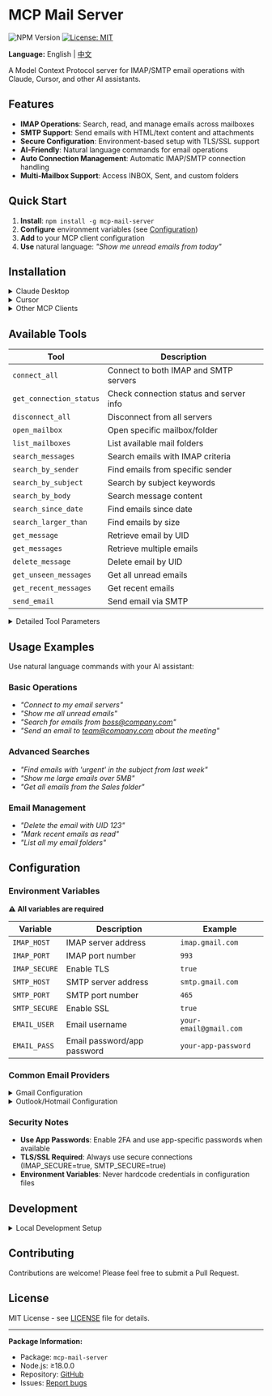 # MCP Mail Server

![NPM Version](https://img.shields.io/npm/v/mcp-mail-server)
[![License: MIT](https://img.shields.io/badge/License-MIT-yellow.svg)](https://opensource.org/licenses/MIT)

**Language:** English | [中文](README-zh.md)

A Model Context Protocol server for IMAP/SMTP email operations with Claude, Cursor, and other AI assistants.

## Features

- **IMAP Operations**: Search, read, and manage emails across mailboxes
- **SMTP Support**: Send emails with HTML/text content and attachments  
- **Secure Configuration**: Environment-based setup with TLS/SSL support
- **AI-Friendly**: Natural language commands for email operations
- **Auto Connection Management**: Automatic IMAP/SMTP connection handling
- **Multi-Mailbox Support**: Access INBOX, Sent, and custom folders

## Quick Start

1. **Install**: `npm install -g mcp-mail-server`
2. **Configure** environment variables (see [Configuration](#configuration))
3. **Add** to your MCP client configuration
4. **Use** natural language: *"Show me unread emails from today"*

## Installation

<details>
<summary>Claude Desktop</summary>

Add to your `claude_desktop_config.json`:

```json
{
  "mcpServers": {
    "mcp-mail-server": {
      "command": "npx",
      "args": ["mcp-mail-server"],
      "env": {
        "IMAP_HOST": "your-imap-server.com",
        "IMAP_PORT": "993",
        "IMAP_SECURE": "true",
        "SMTP_HOST": "your-smtp-server.com",
        "SMTP_PORT": "465",
        "SMTP_SECURE": "true",
        "EMAIL_USER": "your-email@domain.com",
        "EMAIL_PASS": "your-password"
      }
    }
  }
}
```

</details>

<details>
<summary>Cursor</summary>

Add to your Cursor MCP settings:

```json
{
  "mcpServers": {
    "mcp-mail-server": {
      "command": "npx",
      "args": ["mcp-mail-server"],
      "env": {
        "IMAP_HOST": "your-imap-server.com",
        "IMAP_PORT": "993",
        "IMAP_SECURE": "true",
        "SMTP_HOST": "your-smtp-server.com",
        "SMTP_PORT": "465",
        "SMTP_SECURE": "true",
        "EMAIL_USER": "your-email@domain.com",
        "EMAIL_PASS": "your-password"
      }
    }
  }
}
```

</details>

<details>
<summary>Other MCP Clients</summary>

For global installation:

```bash
npm install -g mcp-mail-server
```

Then configure with:

```json
{
  "mcpServers": {
    "mcp-mail-server": {
      "command": "mcp-mail-server"
    }
  }
}
```

</details>

## Available Tools

| Tool | Description |
|------|-------------|
| `connect_all` | Connect to both IMAP and SMTP servers |
| `get_connection_status` | Check connection status and server info |
| `disconnect_all` | Disconnect from all servers |
| `open_mailbox` | Open specific mailbox/folder |
| `list_mailboxes` | List available mail folders |
| `search_messages` | Search emails with IMAP criteria |
| `search_by_sender` | Find emails from specific sender |
| `search_by_subject` | Search by subject keywords |
| `search_by_body` | Search message content |
| `search_since_date` | Find emails since date |
| `search_larger_than` | Find emails by size |
| `get_message` | Retrieve email by UID |
| `get_messages` | Retrieve multiple emails |
| `delete_message` | Delete email by UID |
| `get_unseen_messages` | Get all unread emails |
| `get_recent_messages` | Get recent emails |
| `send_email` | Send email via SMTP |

<details>
<summary>Detailed Tool Parameters</summary>

### Connection Management
- **connect_all**: No parameters required
- **get_connection_status**: No parameters required  
- **disconnect_all**: No parameters required

### Mailbox Operations  
- **open_mailbox**: `mailboxName` (string, default: "INBOX"), `readOnly` (boolean)
- **list_mailboxes**: No parameters required

### Search Operations
- **search_messages**: `criteria` (array, IMAP search criteria)
- **search_by_sender**: `sender` (string, email address)
- **search_by_subject**: `subject` (string, keywords)
- **search_by_body**: `text` (string, search text)
- **search_since_date**: `date` (string, date format)
- **search_larger_than**: `size` (number, bytes)

### Message Operations
- **get_message**: `uid` (number), `markSeen` (boolean, optional)
- **get_messages**: `uids` (array), `markSeen` (boolean, optional)
- **delete_message**: `uid` (number)

### Email Sending
- **send_email**: `to` (string), `subject` (string), `text` (string, optional), `html` (string, optional), `cc` (string, optional), `bcc` (string, optional)

</details>


## Usage Examples

Use natural language commands with your AI assistant:

### Basic Operations
- *"Connect to my email servers"*
- *"Show me all unread emails"*  
- *"Search for emails from boss@company.com"*
- *"Send an email to team@company.com about the meeting"*

### Advanced Searches
- *"Find emails with 'urgent' in the subject from last week"*
- *"Show me large emails over 5MB"*
- *"Get all emails from the Sales folder"*

### Email Management  
- *"Delete the email with UID 123"*
- *"Mark recent emails as read"*
- *"List all my email folders"*

## Configuration

### Environment Variables

**⚠️ All variables are required**

| Variable | Description | Example |
|----------|-------------|---------|
| `IMAP_HOST` | IMAP server address | `imap.gmail.com` |
| `IMAP_PORT` | IMAP port number | `993` |
| `IMAP_SECURE` | Enable TLS | `true` |
| `SMTP_HOST` | SMTP server address | `smtp.gmail.com` |
| `SMTP_PORT` | SMTP port number | `465` |
| `SMTP_SECURE` | Enable SSL | `true` |
| `EMAIL_USER` | Email username | `your-email@gmail.com` |
| `EMAIL_PASS` | Email password/app password | `your-app-password` |

### Common Email Providers

<details>
<summary>Gmail Configuration</summary>

```bash
IMAP_HOST=imap.gmail.com
IMAP_PORT=993
IMAP_SECURE=true
SMTP_HOST=smtp.gmail.com
SMTP_PORT=465
SMTP_SECURE=true
EMAIL_USER=your-email@gmail.com
EMAIL_PASS=your-app-password
```

**Note**: Use [App Passwords](https://support.google.com/accounts/answer/185833) instead of your regular password.

</details>

<details>
<summary>Outlook/Hotmail Configuration</summary>

```bash
IMAP_HOST=outlook.office365.com
IMAP_PORT=993
IMAP_SECURE=true
SMTP_HOST=smtp.office365.com
SMTP_PORT=587
SMTP_SECURE=true
EMAIL_USER=your-email@outlook.com
EMAIL_PASS=your-password
```

</details>

### Security Notes

- **Use App Passwords**: Enable 2FA and use app-specific passwords when available
- **TLS/SSL Required**: Always use secure connections (IMAP_SECURE=true, SMTP_SECURE=true)
- **Environment Variables**: Never hardcode credentials in configuration files

## Development

<details>
<summary>Local Development Setup</summary>

1. **Clone the repository**:
   ```bash
   git clone https://github.com/yunfeizhu/mcp-mail-server.git
   cd mcp-mail-server
   ```

2. **Install dependencies**:
   ```bash
   npm install
   ```

3. **Build the project**:
   ```bash
   npm run build
   ```

4. **Set environment variables**:
   ```bash
   export IMAP_HOST=your-imap-server.com
   export IMAP_PORT=993
   export IMAP_SECURE=true
   export SMTP_HOST=your-smtp-server.com
   export SMTP_PORT=465
   export SMTP_SECURE=true
   export EMAIL_USER=your-email@domain.com
   export EMAIL_PASS=your-password
   ```

5. **Run the server**:
   ```bash
   npm start
   ```

</details>

## Contributing

Contributions are welcome! Please feel free to submit a Pull Request.

## License

MIT License - see [LICENSE](LICENSE) file for details.

---

**Package Information:**
- Package: `mcp-mail-server`
- Node.js: ≥18.0.0
- Repository: [GitHub](https://github.com/yunfeizhu/mcp-mail-server)
- Issues: [Report bugs](https://github.com/yunfeizhu/mcp-mail-server/issues)

